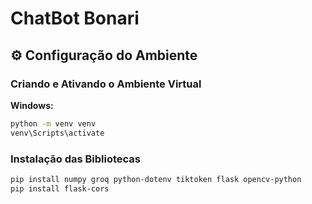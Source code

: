 # ChatBot Bonari

## ⚙️ Configuração do Ambiente

### Criando e Ativando o Ambiente Virtual

**Windows:**
```bash
python -m venv venv
venv\Scripts\activate
```

### Instalação das Bibliotecas

```bash
pip install numpy groq python-dotenv tiktoken flask opencv-python
pip install flask-cors
```